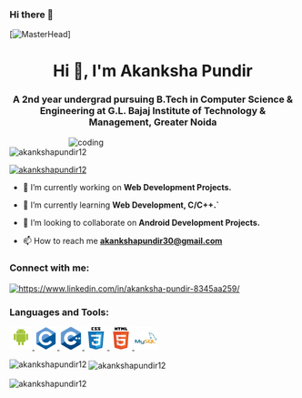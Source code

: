 ### Hi there 👋

[![MasterHead](https://camo.githubusercontent.com/a0b79366a6a40db964a34c087f8326df74f8c05ab8a82bdec44bca480a62c11c/687474703a2f2f6f63746f6465782e6769746875622e636f6d2f696d616765732f6461667470756e6b746f6361742d6775792e676966)]
<h1 align="center">Hi 👋, I'm Akanksha Pundir</h1>
<h3 align="center">A 2nd year undergrad pursuing B.Tech in Computer Science & Engineering at G.L. Bajaj Institute of Technology & Management, Greater Noida</h3>

<img align="right" alt="coding" width="400" src="https://user-images.githubusercontent.com/74038190/249570803-02293768-9242-47e1-bf8f-d084ba0a2d1d.gif">


<p align="left"> <img src="https://komarev.com/ghpvc/?username=akankshapundir12&label=Profile%20views&color=0e75b6&style=flat" alt="akankshapundir12" /> </p>

<p align="left"> <a href="https://github.com/ryo-ma/github-profile-trophy"><img src="https://github-profile-trophy.vercel.app/?username=akankshapundir12" alt="akankshapundir12" /></a> </p>

- 🔭 I’m currently working on **Web Development Projects.**

- 🌱 I’m currently learning **Web Development, C/C++.`**

- 👯 I’m looking to collaborate on **Android Development Projects.**

- 📫 How to reach me **akankshapundir30@gmail.com**

<h3 align="left">Connect with me:</h3>
<p align="left">
<a href="https://linkedin.com/in/https://www.linkedin.com/in/akanksha-pundir-8345aa259/" target="blank"><img align="center" src="https://raw.githubusercontent.com/rahuldkjain/github-profile-readme-generator/master/src/images/icons/Social/linked-in-alt.svg" alt="https://www.linkedin.com/in/akanksha-pundir-8345aa259/" height="30" width="40" /></a>
</p>

<h3 align="left">Languages and Tools:</h3>
<p align="left"> <a href="https://developer.android.com" target="_blank" rel="noreferrer"> <img src="https://raw.githubusercontent.com/devicons/devicon/master/icons/android/android-original-wordmark.svg" alt="android" width="40" height="40"/> </a> <a href="https://www.cprogramming.com/" target="_blank" rel="noreferrer"> <img src="https://raw.githubusercontent.com/devicons/devicon/master/icons/c/c-original.svg" alt="c" width="40" height="40"/> </a> <a href="https://www.w3schools.com/cpp/" target="_blank" rel="noreferrer"> <img src="https://raw.githubusercontent.com/devicons/devicon/master/icons/cplusplus/cplusplus-original.svg" alt="cplusplus" width="40" height="40"/> </a> <a href="https://www.w3schools.com/css/" target="_blank" rel="noreferrer"> <img src="https://raw.githubusercontent.com/devicons/devicon/master/icons/css3/css3-original-wordmark.svg" alt="css3" width="40" height="40"/> </a> <a href="https://www.w3.org/html/" target="_blank" rel="noreferrer"> <img src="https://raw.githubusercontent.com/devicons/devicon/master/icons/html5/html5-original-wordmark.svg" alt="html5" width="40" height="40"/> </a> <a href="https://www.mysql.com/" target="_blank" rel="noreferrer"> <img src="https://raw.githubusercontent.com/devicons/devicon/master/icons/mysql/mysql-original-wordmark.svg" alt="mysql" width="40" height="40"/> </a> </p>

<p><img align="left" src="https://github-readme-stats.vercel.app/api/top-langs?username=akankshapundir12&show_icons=true&locale=en&layout=compact" alt="akankshapundir12" /></p>

<p>&nbsp;<img align="center" src="https://github-readme-stats.vercel.app/api?username=akankshapundir12&show_icons=true&locale=en" alt="akankshapundir12" /></p>

<p><img align="center" src="https://github-readme-streak-stats.herokuapp.com/?user=akankshapundir12&" alt="akankshapundir12" /></p>
